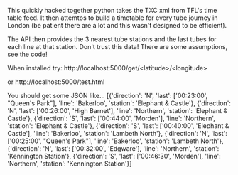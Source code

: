 This quickly hacked together python takes the TXC xml from TFL's time table feed. It then attemtps to build a timetable for every tube journey in London (be patient there are a lot and this wasn't designed to be efficient).

The API then provides the 3 nearest tube stations and the last tubes for each line at that station. Don't trust this data! There are some assumptions, see the code!

When installed try:
http://localhost:5000/get/\<latitude\>/\<longitude\>

or http://localhost:5000/test.html

You should get some JSON like...
[{'direction': 'N',
  'last': ['00:23:00', "Queen's Park"],
  'line': 'Bakerloo',
  'station': 'Elephant & Castle'},
 {'direction': 'N',
  'last': ['00:26:00', 'High Barnet'],
  'line': 'Northern',
  'station': 'Elephant & Castle'},
 {'direction': 'S',
  'last': ['00:44:00', 'Morden'],
  'line': 'Northern',
  'station': 'Elephant & Castle'},
 {'direction': 'S',
  'last': ['00:40:00', 'Elephant & Castle'],
  'line': 'Bakerloo',
  'station': 'Lambeth North'},
 {'direction': 'N',
  'last': ['00:25:00', "Queen's Park"],
  'line': 'Bakerloo',
  'station': 'Lambeth North'},
 {'direction': 'N',
  'last': ['00:32:00', 'Edgware'],
  'line': 'Northern',
  'station': 'Kennington Station'},
 {'direction': 'S',
  'last': ['00:46:30', 'Morden'],
  'line': 'Northern',
  'station': 'Kennington Station'}]
